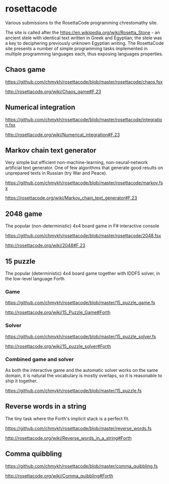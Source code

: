 # rosettacode
Various submissions to the RosettaCode programming chrestomathy site.

The site is called after the https://en.wikipedia.org/wiki/Rosetta_Stone - an ancient stele with identical text written in Greek and Egyptian; the stele was a key to deciphering previously unknown Egyptian writing. The RosettaCode site presents a number of simple programming tasks implemented in multiple programming languages each, thus exposing languages properties.

## Chaos game

https://github.com/chmykh/rosettacode/blob/master/rosettacode/chaos.fsx

http://rosettacode.org/wiki/Chaos_game#F.23

## Numerical integration

https://github.com/chmykh/rosettacode/blob/master/rosettacode/integration.fsx

http://rosettacode.org/wiki/Numerical_integration#F.23

## Markov chain text generator
Very simple but efficient non-machine-learning, non-neural-network artificial text generator. One of few algorithms that generate good results on unprepared texts in Russian (try War and Peace).

https://github.com/chmykh/rosettacode/blob/master/rosettacode/markov.fsx

https://rosettacode.org/wiki/Markov_chain_text_generator#F.23

## 2048 game
The popular (non-deterministic) 4x4 board game in F# interactive console

https://github.com/chmykh/rosettacode/blob/master/rosettacode/2048.fsx

http://rosettacode.org/wiki/2048#F.23

## 15 puzzle
The popular (deterministic) 4x4 board game together with IDDFS solver, in the low-level language Forth

### Game

https://github.com/chmykh/rosettacode/blob/master/15_puzzle_game.fs

http://rosettacode.org/wiki/15_Puzzle_Game#Forth

### Solver

https://github.com/chmykh/rosettacode/blob/master/15_puzzle_solver.fs

http://rosettacode.org/wiki/15_puzzle_solver#Forth

### Combined game and solver
As both the interactive game and the automatic solver works on the same domain, it is natural the vocabulary is mostly overlaps, so it is reasonable to ship it together.

https://github.com/chmykh/rosettacode/blob/master/15_puzzle.fs

## Reverse words in a string
The tiny task where the Forth's implicit stack is a perfect fit.

https://github.com/chmykh/rosettacode/blob/master/reverse_words.fs

http://rosettacode.org/wiki/Reverse_words_in_a_string#Forth

## Comma quibbling

https://github.com/chmykh/rosettacode/blob/master/comma_quibbling.fs

http://rosettacode.org/wiki/Comma_quibbling#Forth

